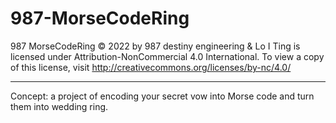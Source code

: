 # 987-MorseCodeRing

987 MorseCodeRing © 2022 by 987 destiny engineering & Lo I Ting is licensed under Attribution-NonCommercial 4.0 International. 
To view a copy of this license, visit http://creativecommons.org/licenses/by-nc/4.0/

---------------------------------------------------------------------------------------------------------------------------------
Concept: a project of encoding your secret vow into Morse code and turn them into wedding ring.
